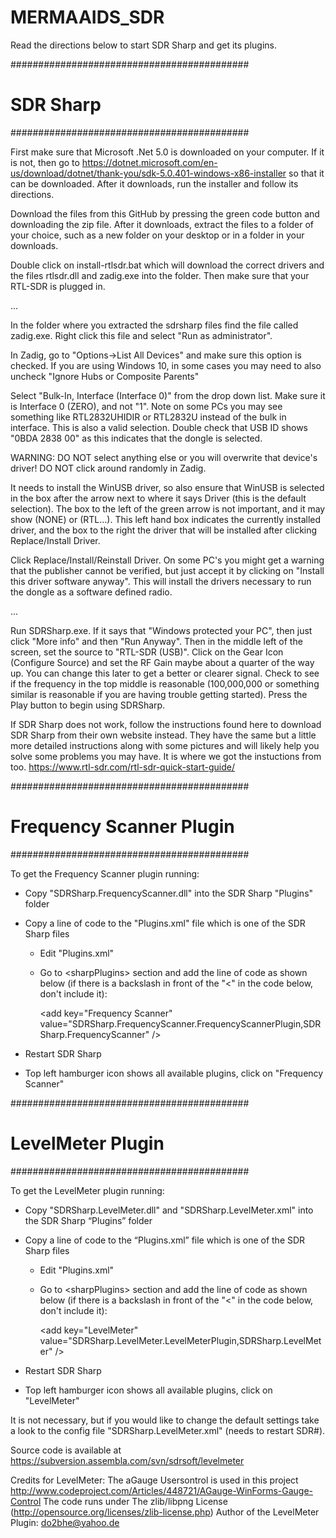 # MERMAAIDS_SDR

Read the directions below to start SDR Sharp and get its plugins. 

###########################################
# SDR Sharp
###########################################

First make sure that Microsoft .Net 5.0 is downloaded on your computer. If it is not, then go to https://dotnet.microsoft.com/en-us/download/dotnet/thank-you/sdk-5.0.401-windows-x86-installer so that it can be downloaded. After it downloads, run the installer and follow its directions.

Download the files from this GitHub by pressing the green code button and downloading the zip file. After it downloads, extract the files to a folder of your choice, such as a new folder on your desktop or in a folder in your downloads.  

Double click on install-rtlsdr.bat which will download the correct drivers and the files rtlsdr.dll and zadig.exe into the folder. Then make sure that your RTL-SDR is plugged in. 

...

In the folder where you extracted the sdrsharp files find the file called zadig.exe. Right click this file and select "Run as administrator".

In Zadig, go to "Options->List All Devices" and make sure this option is checked. If you are using Windows 10, in some cases you may need to also uncheck "Ignore Hubs or Composite Parents"

Select "Bulk-In, Interface (Interface 0)" from the drop down list. Make sure it is Interface 0 (ZERO), and not "1". Note on some PCs you may see something like RTL2832UHIDIR or RTL2832U instead of the bulk in interface. This is also a valid selection. Double check that USB ID shows "0BDA 2838 00" as this indicates that the dongle is selected.

WARNING: DO NOT select anything else or you will overwrite that device's driver! DO NOT click around randomly in Zadig.

It needs to install the WinUSB driver, so also ensure that WinUSB is selected in the box after the arrow next to where it says Driver (this is the default selection). The box to the left of the green arrow is not important, and it may show (NONE) or (RTL...). This left hand box indicates the currently installed driver, and the box to the right the driver that will be installed after clicking Replace/Install Driver.

Click Replace/Install/Reinstall Driver. On some PC's you might get a warning that the publisher cannot be verified, but just accept it by clicking on "Install this driver software anyway". This will install the drivers necessary to run the dongle as a software defined radio.

...

Run SDRSharp.exe. If it says that "Windows protected your PC", then just click "More info" and then "Run Anyway". Then in the middle left of the screen, set the source to "RTL-SDR (USB)". Click on the Gear Icon (Configure Source) and set the RF Gain maybe about a quarter of the way up. You can change this later to get a better or clearer signal. Check to see if the frequency in the top middle is reasonable (100,000,000 or something similar is reasonable if you are having trouble getting started). Press the Play button to begin using SDRSharp. 

If SDR Sharp does not work, follow the instructions found here to download SDR Sharp from their own website instead. They have the same but a little more detailed instructions along with some pictures and will likely help you solve some problems you may have. It is where we got the instuctions from too. https://www.rtl-sdr.com/rtl-sdr-quick-start-guide/


###########################################
# Frequency Scanner Plugin
###########################################

To get the Frequency Scanner plugin running: 
  - Copy "SDRSharp.FrequencyScanner.dll" into the SDR Sharp "Plugins" folder
  - Copy a line of code to the "Plugins.xml" file which is one of the SDR Sharp files
      - Edit "Plugins.xml"
      - Go to \<sharpPlugins> section and add the line of code as shown below (if there is a backslash in front of the "<" in the code below, don't include it):
  
        \<add key="Frequency Scanner" value="SDRSharp.FrequencyScanner.FrequencyScannerPlugin,SDRSharp.FrequencyScanner" />
  
  - Restart SDR Sharp
  - Top left hamburger icon shows all available plugins, click on "Frequency Scanner"


###########################################
# LevelMeter Plugin
###########################################

To get the LevelMeter plugin running: 
  - Copy "SDRSharp.LevelMeter.dll" and "SDRSharp.LevelMeter.xml" into the SDR Sharp “Plugins” folder
  - Copy a line of code to the “Plugins.xml” file which is one of the SDR Sharp files
      - Edit "Plugins.xml"
      - Go to \<sharpPlugins> section and add the line of code as shown below (if there is a backslash in front of the "<" in the code below, don't include it):
  
        \<add key="LevelMeter" value="SDRSharp.LevelMeter.LevelMeterPlugin,SDRSharp.LevelMeter" />
  
  - Restart SDR Sharp
  - Top left hamburger icon shows all available plugins, click on "LevelMeter"

It is not necessary, but if you would like to change the default settings take a look to the config file "SDRSharp.LevelMeter.xml" (needs to restart SDR#).
 
Source code is available at https://subversion.assembla.com/svn/sdrsoft/levelmeter

Credits for LevelMeter: 
  The aGauge Usersontrol is used in this project 
  http://www.codeproject.com/Articles/448721/AGauge-WinForms-Gauge-Control
  The code runs under The zlib/libpng License (http://opensource.org/licenses/zlib-license.php)
  Author of the LevelMeter Plugin: 
    do2bhe@yahoo.de
